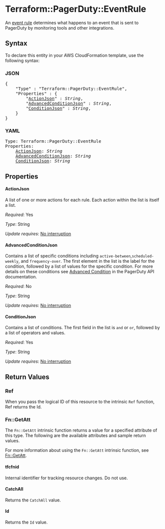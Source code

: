 # Terraform::PagerDuty::EventRule

An [event rule](https://v2.developer.pagerduty.com/docs/global-event-rules-api) determines what happens to an event that is sent to PagerDuty by monitoring tools and other integrations.

## Syntax

To declare this entity in your AWS CloudFormation template, use the following syntax:

### JSON

<pre>
{
    "Type" : "Terraform::PagerDuty::EventRule",
    "Properties" : {
        "<a href="#actionjson" title="ActionJson">ActionJson</a>" : <i>String</i>,
        "<a href="#advancedconditionjson" title="AdvancedConditionJson">AdvancedConditionJson</a>" : <i>String</i>,
        "<a href="#conditionjson" title="ConditionJson">ConditionJson</a>" : <i>String</i>,
    }
}
</pre>

### YAML

<pre>
Type: Terraform::PagerDuty::EventRule
Properties:
    <a href="#actionjson" title="ActionJson">ActionJson</a>: <i>String</i>
    <a href="#advancedconditionjson" title="AdvancedConditionJson">AdvancedConditionJson</a>: <i>String</i>
    <a href="#conditionjson" title="ConditionJson">ConditionJson</a>: <i>String</i>
</pre>

## Properties

#### ActionJson

A list of one or more actions for each rule. Each action within the list is itself a list.

_Required_: Yes

_Type_: String

_Update requires_: [No interruption](https://docs.aws.amazon.com/AWSCloudFormation/latest/UserGuide/using-cfn-updating-stacks-update-behaviors.html#update-no-interrupt)

#### AdvancedConditionJson

Contains a list of specific conditions including `active-between`,`scheduled-weekly`, and `frequency-over`. The first element in the list is the label for the condition, followed by a list of values for the specific condition. For more details on these conditions see [Advanced Condition](https://v2.developer.pagerduty.com/docs/global-event-rules-api#section-advanced-condition) in the PagerDuty API documentation.

_Required_: No

_Type_: String

_Update requires_: [No interruption](https://docs.aws.amazon.com/AWSCloudFormation/latest/UserGuide/using-cfn-updating-stacks-update-behaviors.html#update-no-interrupt)

#### ConditionJson

Contains a list of conditions. The first field in the list is `and` or `or`, followed by a list of operators and values.

_Required_: Yes

_Type_: String

_Update requires_: [No interruption](https://docs.aws.amazon.com/AWSCloudFormation/latest/UserGuide/using-cfn-updating-stacks-update-behaviors.html#update-no-interrupt)

## Return Values

### Ref

When you pass the logical ID of this resource to the intrinsic `Ref` function, Ref returns the Id.

### Fn::GetAtt

The `Fn::GetAtt` intrinsic function returns a value for a specified attribute of this type. The following are the available attributes and sample return values.

For more information about using the `Fn::GetAtt` intrinsic function, see [Fn::GetAtt](https://docs.aws.amazon.com/AWSCloudFormation/latest/UserGuide/intrinsic-function-reference-getatt.html).

#### tfcfnid

Internal identifier for tracking resource changes. Do not use.

#### CatchAll

Returns the <code>CatchAll</code> value.

#### Id

Returns the <code>Id</code> value.

